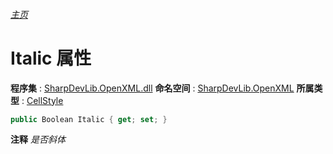 ###### [主页](./Index.md "主页")
# Italic 属性
**程序集** : [SharpDevLib.OpenXML.dll](./SharpDevLib.OpenXML.assembly.md "SharpDevLib.OpenXML.dll")
**命名空间** : [SharpDevLib.OpenXML](./SharpDevLib.OpenXML.namespace.md "SharpDevLib.OpenXML")
**所属类型** : [CellStyle](./SharpDevLib.OpenXML.CellStyle.md "CellStyle")
``` csharp
public Boolean Italic { get; set; }
```
**注释**
*是否斜体*

